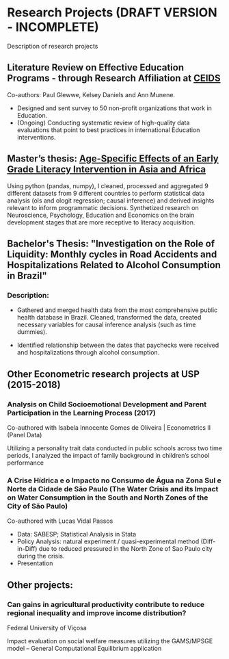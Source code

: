 # Research Projects (DRAFT VERSION - INCOMPLETE)
Description of research projects

## Literature Review on Effective Education Programs - through Research Affiliation at [CEIDS](https://kellogg.nd.edu/ceids-notre-dame) 
Co-authors: Paul Glewwe, Kelsey Daniels and Ann Munene.

- Designed and sent survey to 50 non-profit organizations that work in Education.
- (Ongoing) Conducting systematic review of high-quality data evaluations that point to best practices in international Education interventions.

## Master’s thesis: [Age-Specific Effects of an Early Grade Literacy Intervention in Asia and Africa](https://tigerprints.clemson.edu/all_theses/3724/)

Using python (pandas, numpy), I cleaned, processed and aggregated 9
different datasets from 9 different countries to perform statistical data
analysis (ols and ologit regression; causal inference) and derived
insights relevant to inform programmatic decisions.
Synthetized research on Neuroscience, Psychology, Education and
Economics on the brain development stages that are more receptive to
literacy acquisition.

## Bachelor's Thesis: "Investigation on the Role of Liquidity: Monthly cycles in Road Accidents and Hospitalizations Related to Alcohol Consumption in Brazil"

### Description:
- Gathered and merged health data from the most comprehensive public
health database in Brazil. Cleaned, transformed the data, created
necessary variables for causal inference analysis (such as time
dummies).

- Identified relationship between the dates that paychecks were received
and hospitalizations through alcohol consumption.


## Other Econometric research projects at USP (2015-2018)
### Analysis on Child Socioemotional Development and Parent Participation in the Learning Process (2017)
Co-authored with Isabela Innocente Gomes de Oliveira | Econometrics II (Panel Data)

Utilizing a personality trait data conducted in public schools across two time periods, I analyzed the impact of family background in children’s school performance

### A Crise Hídrica e o Impacto no Consumo de Água na Zona Sul e  Norte da Cidade de São Paulo (The Water Crisis and its Impact on Water Consumption in the South and North Zones of the City of São Paulo)
Co-authored with Lucas Vidal Passos

- Data: SABESP; Statistical Analysis in Stata
- Policy Analysis: natural experiment / quasi-experimental method (Diff-in-Diff) due to reduced pressured in the North Zone of Sao Paulo city during the crisis.
- Presentation 

## Other projects:

### Can gains in agricultural productivity contribute to reduce regional inequality and improve income distribution?

Federal University of Viçosa

Impact evaluation on social welfare measures utilizing the GAMS/MPSGE model – General Computational Equilibrium application

